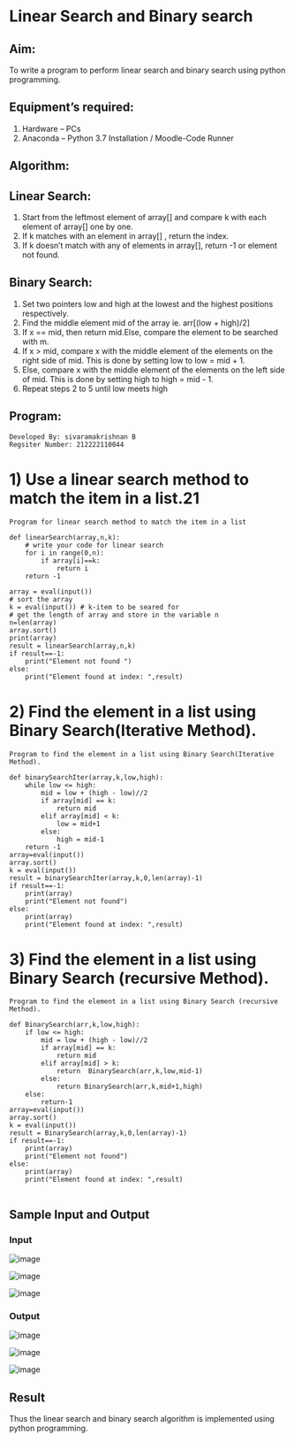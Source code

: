# Linear Search and Binary search

## Aim:
To write a program to perform linear search and binary search using python programming.

## Equipment’s required:
1.	Hardware – PCs
2.	Anaconda – Python 3.7 Installation / Moodle-Code Runner

## Algorithm:

## Linear Search:
1.	Start from the leftmost element of array[] and compare k with each element of array[] one by one.
2.	If k matches with an element in array[] , return the index.
3.	If k doesn’t match with any of elements in array[], return -1 or element not found.

## Binary Search:
1.	Set two pointers low and high at the lowest and the highest positions respectively.
2.	Find the middle element mid of the array ie. arr[(low + high)/2]
3.	If x == mid, then return mid.Else, compare the element to be searched with m.
4.	If x > mid, compare x with the middle element of the elements on the right side of mid. This is done by setting low to low = mid + 1.
5.	Else, compare x with the middle element of the elements on the left side of mid. This is done by setting high to high = mid - 1.
6.	Repeat steps 2 to 5 until low meets high

## Program:
```
Developed By: sivaramakrishnan B
Regsiter Number: 212222110044
```
# 1) Use a linear search method to match the item in a list.21
```
Program for linear search method to match the item in a list

def linearSearch(array,n,k):
    # write your code for linear search
    for i in range(0,n):
        if array[i]==k:
            return i
    return -1    
        
array = eval(input())
# sort the array
k = eval(input()) # k-item to be seared for
# get the length of array and store in the variable n
n=len(array)
array.sort()
print(array)
result = linearSearch(array,n,k)
if result==-1:
    print("Element not found ")
else:
    print("Element found at index: ",result)
```
# 2) Find the element in a list using Binary Search(Iterative Method).
```
Program to find the element in a list using Binary Search(Iterative Method).

def binarySearchIter(array,k,low,high):
    while low <= high:
        mid = low + (high - low)//2
        if array[mid] == k:
            return mid
        elif array[mid] < k:
            low = mid+1
        else:
            high = mid-1
    return -1
array=eval(input())
array.sort()
k = eval(input())
result = binarySearchIter(array,k,0,len(array)-1)
if result==-1:
    print(array)
    print("Element not found")
else:
    print(array)
    print("Element found at index: ",result)
```
# 3) Find the element in a list using Binary Search (recursive Method).
```
Program to find the element in a list using Binary Search (recursive Method).

def BinarySearch(arr,k,low,high):
    if low <= high:
        mid = low + (high - low)//2
        if array[mid] == k:
            return mid
        elif array[mid] > k:
            return  BinarySearch(arr,k,low,mid-1) 
        else:
            return BinarySearch(arr,k,mid+1,high)
    else:
        return-1
array=eval(input())
array.sort()
k = eval(input())
result = BinarySearch(array,k,0,len(array)-1)
if result==-1:
    print(array)
    print("Element not found")
else:
    print(array)
    print("Element found at index: ",result)
   
```
## Sample Input and Output
### Input
![image](https://github.com/SivaramakrishnanBaskar/Search-Algorithm/assets/119476322/cd8b63a2-f438-47a1-a7fd-9f8a63dc3852)

![image](https://github.com/SivaramakrishnanBaskar/Search-Algorithm/assets/119476322/c39102f1-a75c-4d9f-8bd7-b2e737e83b63)

![image](https://github.com/SivaramakrishnanBaskar/Search-Algorithm/assets/119476322/cfedcb1b-718a-4b36-9798-6ec642ef989d)

### Output
![image](https://github.com/SivaramakrishnanBaskar/Search-Algorithm/assets/119476322/8584ee74-1e4b-4309-9930-bb3447b81ca0)

![image](https://github.com/SivaramakrishnanBaskar/Search-Algorithm/assets/119476322/2b151fdc-025c-4172-bb21-14c2e5476d08)

![image](https://github.com/SivaramakrishnanBaskar/Search-Algorithm/assets/119476322/c58565ae-42a9-436b-a7c1-2587b6eaf3d2)


## Result
Thus the linear search and binary search algorithm is implemented using python programming.
